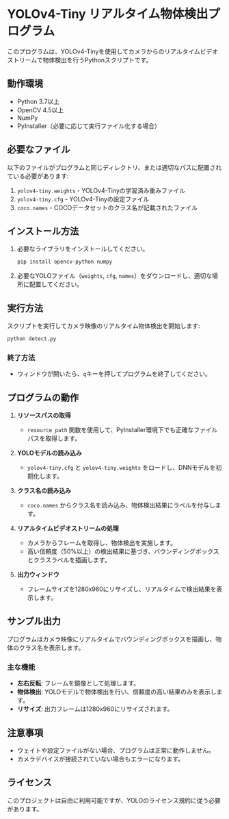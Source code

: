# YOLOv4-Tiny リアルタイム物体検出プログラム

このプログラムは、YOLOv4-Tinyを使用してカメラからのリアルタイムビデオストリームで物体検出を行うPythonスクリプトです。

## 動作環境
- Python 3.7以上
- OpenCV 4.5以上
- NumPy
- PyInstaller（必要に応じて実行ファイル化する場合）

## 必要なファイル
以下のファイルがプログラムと同じディレクトリ、または適切なパスに配置されている必要があります:
1. `yolov4-tiny.weights` - YOLOv4-Tinyの学習済み重みファイル
2. `yolov4-tiny.cfg` - YOLOv4-Tinyの設定ファイル
3. `coco.names` - COCOデータセットのクラス名が記載されたファイル

## インストール方法
1. 必要なライブラリをインストールしてください。
   ```bash
   pip install opencv-python numpy
   ```
2. 必要なYOLOファイル（`weights`, `cfg`, `names`）をダウンロードし、適切な場所に配置してください。

## 実行方法
スクリプトを実行してカメラ映像のリアルタイム物体検出を開始します:
```bash
python detect.py
```

### 終了方法
- ウィンドウが開いたら、`q`キーを押してプログラムを終了してください。

## プログラムの動作
1. **リソースパスの取得**
   - `resource_path` 関数を使用して、PyInstaller環境下でも正確なファイルパスを取得します。

2. **YOLOモデルの読み込み**
   - `yolov4-tiny.cfg` と `yolov4-tiny.weights` をロードし、DNNモデルを初期化します。

3. **クラス名の読み込み**
   - `coco.names` からクラス名を読み込み、物体検出結果にラベルを付与します。

4. **リアルタイムビデオストリームの処理**
   - カメラからフレームを取得し、物体検出を実施します。
   - 高い信頼度（50%以上）の検出結果に基づき、バウンディングボックスとクラスラベルを描画します。

5. **出力ウィンドウ**
   - フレームサイズを1280x960にリサイズし、リアルタイムで検出結果を表示します。

## サンプル出力
プログラムはカメラ映像にリアルタイムでバウンディングボックスを描画し、物体のクラス名を表示します。

### 主な機能
- **左右反転**: フレームを鏡像として処理します。
- **物体検出**: YOLOモデルで物体検出を行い、信頼度の高い結果のみを表示します。
- **リサイズ**: 出力フレームは1280x960にリサイズされます。

## 注意事項
- ウェイトや設定ファイルがない場合、プログラムは正常に動作しません。
- カメラデバイスが接続されていない場合もエラーになります。

## ライセンス
このプロジェクトは自由に利用可能ですが、YOLOのライセンス規約に従う必要があります。
